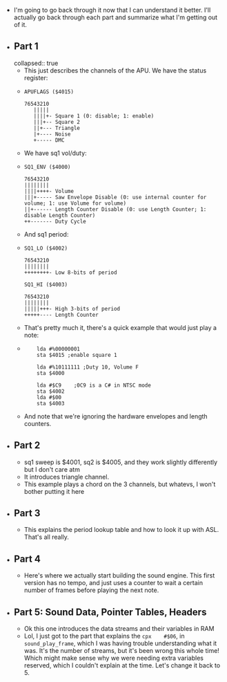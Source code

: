 - I'm going to go back through it now that I can understand it better. I'll actually go back through each part and summarize what I'm getting out of it.
- ## Part 1
  collapsed:: true
	- This just describes the channels of the APU. We have the status register:
	- ```
	  APUFLAGS ($4015)
	  
	  76543210
	     |||||
	     ||||+- Square 1 (0: disable; 1: enable)
	     |||+-- Square 2
	     ||+--- Triangle
	     |+---- Noise
	     +----- DMC
	  ```
	- We have sq1 vol/duty:
	- ```
	  SQ1_ENV ($4000)
	  
	  76543210
	  ||||||||
	  ||||++++- Volume
	  |||+----- Saw Envelope Disable (0: use internal counter for volume; 1: use Volume for volume)
	  ||+------ Length Counter Disable (0: use Length Counter; 1: disable Length Counter)
	  ++------- Duty Cycle
	  ```
	- And sq1 period:
	- ```
	  SQ1_LO ($4002)
	  
	  76543210
	  ||||||||
	  ++++++++- Low 8-bits of period
	  
	  SQ1_HI ($4003)
	  
	  76543210
	  ||||||||
	  |||||+++- High 3-bits of period
	  +++++---- Length Counter
	  ```
	- That's pretty much it, there's a quick example that would just play a note:
	- ```
	      lda #%00000001
	      sta $4015 ;enable square 1
	   
	      lda #%10111111 ;Duty 10, Volume F
	      sta $4000
	   
	      lda #$C9    ;0C9 is a C# in NTSC mode
	      sta $4002
	      lda #$00
	      sta $4003
	  ```
	- And note that we're ignoring the hardware envelopes and length counters.
- ## Part 2
	- sq1 sweep is $4001, sq2 is $4005, and they work slightly differently but I don't care atm
	- It introduces triangle channel.
	- This example plays a chord on the 3 channels, but whatevs, I won't bother putting it here
- ## Part 3
	- This explains the period lookup table and how to look it up with ASL. That's all really.
- ## Part 4
	- Here's where we actually start building the sound engine. This first version has no tempo, and just uses a counter to wait a certain number of frames before playing the next note.
- ## Part 5: Sound Data, Pointer Tables, Headers
	- Ok this one introduces the data streams and their variables in RAM
	- Lol, I just got to the part that explains the `cpx	#$06`, in `sound_play_frame`, which I was having trouble understanding what it was. It's the number of streams, but it's been wrong this whole time! Which might make sense why we were needing extra variables reserved, which I couldn't explain at the time. Let's change it back to 5.
